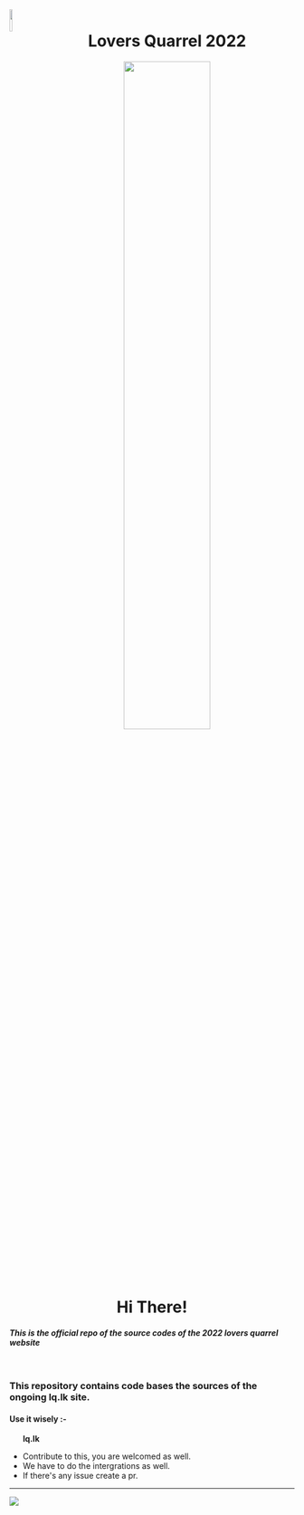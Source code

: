 <img src='https://github.githubassets.com/images/modules/logos_page/GitHub-Mark.png' width='10%' align='left'>

<h1 align="center"> Lovers Quarrel 2022 </h1>
<p align='center'><img src='https://cdn.discordapp.com/attachments/939201909842128956/960620562756026388/wtlogo.png' width='55%'>

<p align='center'><h1 align='center'>Hi There!<h4 style='font-style:italic'>
This is the official repo of the source codes of the 2022 lovers quarrel website </h4> </h1></p>
 <br>

### This repository contains code bases the sources of the ongoing lq.lk site.

#### Use it wisely :-

<ul>

<strong>lq.lk</strong></li>
<li>Contribute to this, you are welcomed as well.</li>
<li>We have to do the intergrations as well.</li>
<li>If there's any issue create a pr.</li>
</ul>
<hr>



  <img src="https://cdn.discordapp.com/attachments/939201909842128956/960621749043626004/Group_15.png" />
</a>

